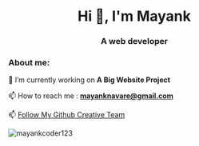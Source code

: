 <h1 align="center">Hi 👋, I'm Mayank</h1>
<h3 align="center">A web developer</h3>

<h3 align="left">About me:</h3>

🔭 I’m currently working on **A Big Website Project**
  
📫 How to reach me : **mayanknavare@gmail.com**

 📫 [Follow My Github Creative Team](https://github.com/orgs/MGithubOrg/teams/mgithubcommunity)

<img src="https://github-readme-stats.vercel.app/api?username=mayankcoder123&show_icons=true&locale=en" alt="mayankcoder123" />
